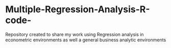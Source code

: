 # Multiple-Regression-Analysis-R-code-
Repository created to share my work using Regression analysis in econometric environments as well a general business analytic environments  
